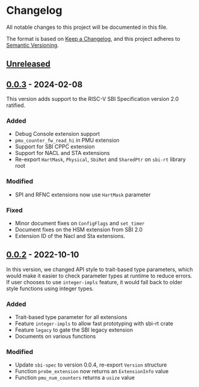 # Changelog

All notable changes to this project will be documented in this file.

The format is based on [Keep a Changelog](https://keepachangelog.com/en/1.0.0/), and this project adheres
to [Semantic Versioning](https://semver.org/spec/v2.0.0.html).

## [Unreleased]

## [0.0.3] - 2024-02-08

This version adds support to the RISC-V SBI Specification version 2.0 ratified.

### Added

- Debug Console extension support
- `pmu_counter_fw_read_hi` in PMU extension
- Support for SBI CPPC extension
- Support for NACL and STA extensions
- Re-export `HartMask`, `Physical`, `SbiRet` and `SharedPtr` on `sbi-rt` library root

### Modified

- SPI and RFNC extensions now use `HartMask` parameter

### Fixed

- Minor document fixes on `ConfigFlags` and `set_timer`
- Document fixes on the HSM extension from SBI 2.0
- Extension ID of the Nacl and Sta extensions.

## [0.0.2] - 2022-10-10

In this version, we changed API style to trait-based type parameters, which would make it easier to
check parameter types at runtime to reduce errors.
If user chooses to use `integer-impls` feature, it would fall back to older style functions using integer types.

### Added

- Trait-based type parameter for all extensions
- Feature `integer-impls` to allow fast prototyping with sbi-rt crate
- Feature `legacy` to gate the SBI legacy extension
- Documents on various functions

### Modified

- Update `sbi-spec` to version 0.0.4, re-export `Version` structure
- Function `probe_extension` now returns an `ExtensionInfo` value
- Function `pmu_num_counters` returns a `usize` value

[Unreleased]: https://github.com/rustsbi/sbi-rt/compare/v0.0.3...HEAD
[0.0.3]: https://github.com/rustsbi/sbi-rt/compare/v0.0.2...v0.0.3
[0.0.2]: https://github.com/rustsbi/sbi-rt/compare/v0.0.1...v0.0.2
[0.0.1]: https://github.com/rustsbi/sbi-rt/releases/tag/v0.0.1
